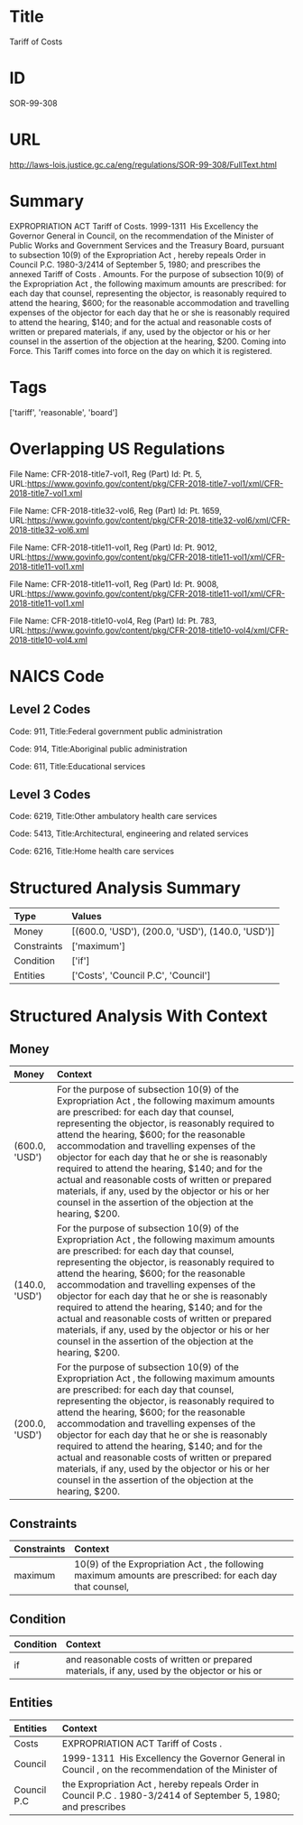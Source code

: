 # Title
Tariff of Costs


# ID
SOR-99-308

# URL
http://laws-lois.justice.gc.ca/eng/regulations/SOR-99-308/FullText.html


# Summary
EXPROPRIATION ACT Tariff of Costs.
1999-1311  His Excellency the Governor General in Council, on the recommendation of the Minister of Public Works and Government Services and the Treasury Board, pursuant to subsection 10(9) of the  Expropriation Act , hereby repeals Order in Council P.C. 1980-3/2414 of September 5, 1980; and prescribes the annexed  Tariff of Costs .
Amounts.
For the purpose of subsection 10(9) of the  Expropriation Act , the following maximum amounts are prescribed: for each day that counsel, representing the objector, is reasonably required to attend the hearing, $600; for the reasonable accommodation and travelling expenses of the objector for each day that he or she is reasonably required to attend the hearing, $140; and for the actual and reasonable costs of written or prepared materials, if any, used by the objector or his or her counsel in the assertion of the objection at the hearing, $200.
Coming into Force.
This Tariff comes into force on the day on which it is registered.


# Tags
['tariff', 'reasonable', 'board']


# Overlapping US Regulations
File Name: CFR-2018-title7-vol1, Reg (Part) Id: Pt. 5, URL:https://www.govinfo.gov/content/pkg/CFR-2018-title7-vol1/xml/CFR-2018-title7-vol1.xml

File Name: CFR-2018-title32-vol6, Reg (Part) Id: Pt. 1659, URL:https://www.govinfo.gov/content/pkg/CFR-2018-title32-vol6/xml/CFR-2018-title32-vol6.xml

File Name: CFR-2018-title11-vol1, Reg (Part) Id: Pt. 9012, URL:https://www.govinfo.gov/content/pkg/CFR-2018-title11-vol1/xml/CFR-2018-title11-vol1.xml

File Name: CFR-2018-title11-vol1, Reg (Part) Id: Pt. 9008, URL:https://www.govinfo.gov/content/pkg/CFR-2018-title11-vol1/xml/CFR-2018-title11-vol1.xml

File Name: CFR-2018-title10-vol4, Reg (Part) Id: Pt. 783, URL:https://www.govinfo.gov/content/pkg/CFR-2018-title10-vol4/xml/CFR-2018-title10-vol4.xml




# NAICS Code
## Level 2 Codes
Code: 911, Title:Federal government public administration

Code: 914, Title:Aboriginal public administration

Code: 611, Title:Educational services




## Level 3 Codes
Code: 6219, Title:Other ambulatory health care services

Code: 5413, Title:Architectural, engineering and related services

Code: 6216, Title:Home health care services







# Structured Analysis Summary
| Type        | Values                                           |
|:------------|:-------------------------------------------------|
| Money       | [(600.0, 'USD'), (200.0, 'USD'), (140.0, 'USD')] |
| Constraints | ['maximum']                                      |
| Condition   | ['if']                                           |
| Entities    | ['Costs', 'Council P.C', 'Council']              |


# Structured Analysis With Context
 


## Money
| Money          | Context                                                                                                                                                                                                                                                                                                                                                                                                                                                                                                                                                               |
|:---------------|:----------------------------------------------------------------------------------------------------------------------------------------------------------------------------------------------------------------------------------------------------------------------------------------------------------------------------------------------------------------------------------------------------------------------------------------------------------------------------------------------------------------------------------------------------------------------|
| (600.0, 'USD') | For the purpose of subsection 10(9) of the  Expropriation Act , the following maximum amounts are prescribed: for each day that counsel, representing the objector, is reasonably required to attend the hearing, $600; for the reasonable accommodation and travelling expenses of the objector for each day that he or she is reasonably required to attend the hearing, $140; and for the actual and reasonable costs of written or prepared materials, if any, used by the objector or his or her counsel in the assertion of the objection at the hearing, $200. |
| (140.0, 'USD') | For the purpose of subsection 10(9) of the  Expropriation Act , the following maximum amounts are prescribed: for each day that counsel, representing the objector, is reasonably required to attend the hearing, $600; for the reasonable accommodation and travelling expenses of the objector for each day that he or she is reasonably required to attend the hearing, $140; and for the actual and reasonable costs of written or prepared materials, if any, used by the objector or his or her counsel in the assertion of the objection at the hearing, $200. |
| (200.0, 'USD') | For the purpose of subsection 10(9) of the  Expropriation Act , the following maximum amounts are prescribed: for each day that counsel, representing the objector, is reasonably required to attend the hearing, $600; for the reasonable accommodation and travelling expenses of the objector for each day that he or she is reasonably required to attend the hearing, $140; and for the actual and reasonable costs of written or prepared materials, if any, used by the objector or his or her counsel in the assertion of the objection at the hearing, $200. |


## Constraints
| Constraints   | Context                                                                                                   |
|:--------------|:----------------------------------------------------------------------------------------------------------|
| maximum       | 10(9) of the Expropriation Act , the following maximum amounts are prescribed: for each day that counsel, |


## Condition
| Condition   | Context                                                                                       |
|:------------|:----------------------------------------------------------------------------------------------|
| if          | and reasonable costs of written or prepared materials, if any, used by the objector or his or |


## Entities
| Entities    | Context                                                                                                        |
|:------------|:---------------------------------------------------------------------------------------------------------------|
| Costs       | EXPROPRIATION ACT Tariff of  Costs .                                                                           |
| Council     | 1999-1311  His Excellency the Governor General in  Council , on the recommendation of the Minister of          |
| Council P.C | the Expropriation Act , hereby repeals Order in Council P.C . 1980-3/2414 of September 5, 1980; and prescribes |


